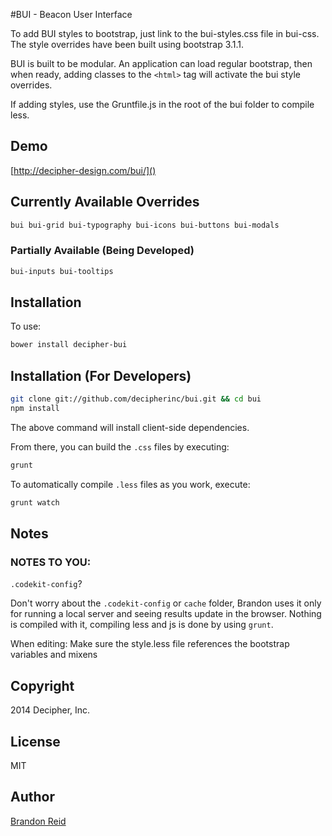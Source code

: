 #BUI - Beacon User Interface

To add BUI styles to bootstrap, just link to the bui-styles.css file in bui-css. The style overrides have been built using bootstrap 3.1.1.

BUI is built to be modular. An application can load regular bootstrap, then when ready, adding classes to the ```<html>``` tag will activate the bui style overrides.

If adding styles, use the Gruntfile.js in the root of the bui folder to compile less.


## Demo
 
[http://decipher-design.com/bui/]()

## Currently Available Overrides

```sh
bui bui-grid bui-typography bui-icons bui-buttons bui-modals
```

### Partially Available (Being Developed)
```sh
bui-inputs bui-tooltips
```

## Installation

To use:

```sh
bower install decipher-bui
```

## Installation (For Developers)

```sh
git clone git://github.com/decipherinc/bui.git && cd bui
npm install
```

The above command will install client-side dependencies.
 
From there, you can build the `.css` files by executing:

```sh
grunt
```

To automatically compile `.less` files as you work, execute:

```sh
grunt watch
```

## Notes

### NOTES TO YOU:

`.codekit-config`?  

Don't worry about the `.codekit-config` or `cache` folder, Brandon uses it only for running a local server and seeing results update in the browser. Nothing is compiled with it, compiling less and js is done by using `grunt`.

When editing: Make sure the style.less file references the bootstrap variables and mixens
    
## Copyright

2014 Decipher, Inc.

## License

MIT

## Author

[Brandon Reid](http://github.com/brandonreid)